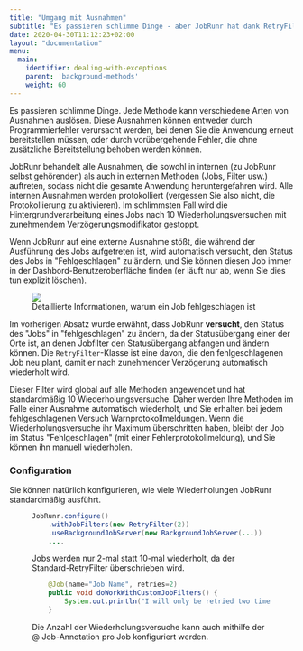 ```yaml
---
title: "Umgang mit Ausnahmen"
subtitle: "Es passieren schlimme Dinge - aber JobRunr hat dank RetryFilter alles abgedeckt!"
date: 2020-04-30T11:12:23+02:00
layout: "documentation"
menu: 
  main: 
    identifier: dealing-with-exceptions
    parent: 'background-methods'
    weight: 60
---
```

Es passieren schlimme Dinge. Jede Methode kann verschiedene Arten von Ausnahmen auslösen. Diese Ausnahmen können entweder durch Programmierfehler verursacht werden, bei denen Sie die Anwendung erneut bereitstellen müssen, oder durch vorübergehende Fehler, die ohne zusätzliche Bereitstellung behoben werden können.

JobRunr behandelt alle Ausnahmen, die sowohl in internen (zu JobRunr selbst gehörenden) als auch in externen Methoden (Jobs, Filter usw.) auftreten, sodass nicht die gesamte Anwendung heruntergefahren wird. Alle internen Ausnahmen werden protokolliert (vergessen Sie also nicht, die Protokollierung zu aktivieren). Im schlimmsten Fall wird die Hintergrundverarbeitung eines Jobs nach 10 Wiederholungsversuchen mit zunehmendem Verzögerungsmodifikator gestoppt.

Wenn JobRunr auf eine externe Ausnahme stößt, die während der Ausführung des Jobs aufgetreten ist, wird automatisch versucht, den Status des Jobs in "Fehlgeschlagen" zu ändern, und Sie können diesen Job immer in der Dashbord-Benutzeroberfläche finden (er läuft nur ab, wenn Sie dies tun explizit löschen).


<figure>
<img src = "/ documentation / failed-job.png" class = "kg-image">
<figcaption> Detaillierte Informationen, warum ein Job fehlgeschlagen ist </figcaption>
</figure>

Im vorherigen Absatz wurde erwähnt, dass JobRunr __versucht__, den Status des "Jobs" in "fehlgeschlagen" zu ändern, da der Statusübergang einer der Orte ist, an denen Jobfilter den Statusübergang abfangen und ändern können. Die `RetryFilter`-Klasse ist eine davon, die den fehlgeschlagenen Job neu plant, damit er nach zunehmender Verzögerung automatisch wiederholt wird.

Dieser Filter wird global auf alle Methoden angewendet und hat standardmäßig 10 Wiederholungsversuche. Daher werden Ihre Methoden im Falle einer Ausnahme automatisch wiederholt, und Sie erhalten bei jedem fehlgeschlagenen Versuch Warnprotokollmeldungen. Wenn die Wiederholungsversuche ihr Maximum überschritten haben, bleibt der Job im Status "Fehlgeschlagen" (mit einer Fehlerprotokollmeldung), und Sie können ihn manuell wiederholen.

### Configuration
Sie können natürlich konfigurieren, wie viele Wiederholungen JobRunr standardmäßig ausführt.

<figure>

```java
JobRunr.configure()
    .withJobFilters(new RetryFilter(2))
    .useBackgroundJobServer(new BackgroundJobServer(...))
    ....
```
<figcaption> Jobs werden nur 2-mal statt 10-mal wiederholt, da der Standard-RetryFilter überschrieben wird. </figcaption>
</figure>

<figure>

```java
    @Job(name="Job Name", retries=2)
    public void doWorkWithCustomJobFilters() {
        System.out.println("I will only be retried two times ");
    }
```
<figcaption> Die Anzahl der Wiederholungsversuche kann auch mithilfe der @ Job-Annotation pro Job konfiguriert werden. </figcaption>
</figure>